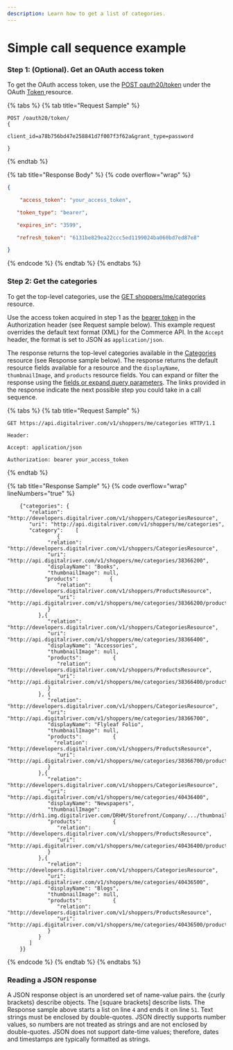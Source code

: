 ```yaml
---
description: Learn how to get a list of categories.
---
```


# Simple call sequence example

### Step 1: (Optional). Get an OAuth access token

To get the OAuth access token, use the [POST oauth20/token](https://www.digitalriver.com/docs/commerce-api-reference/#tag/Token/paths/\~1oauth20\~1token%20\(Client%20credentials\)/post) under the OAuth [Token ](https://www.digitalriver.com/docs/commerce-api-reference/#tag/Token)resource.

{% tabs %}
{% tab title="Request Sample" %}
```
POST /oauth20/token/ 
{

client_id=a78b756bd47e258841d7f007f3f62a&grant_type=password

}
```
{% endtab %}

{% tab title="Response Body" %}
{% code overflow="wrap" %}
```json
{

    "access_token": "your_access_token",

   "token_type": "bearer",

   "expires_in": "3599",

   "refresh_token": "6131be829ea22ccc5ed1199024ba060bd7ed87e8"

}
```
{% endcode %}
{% endtab %}
{% endtabs %}

### Step 2: Get the categories

To get the top-level categories, use the [GET shoppers/me/categories](https://www.digitalriver.com/docs/commerce-api-reference/#tag/Categories/paths/\~1v1\~1shoppers\~1me\~1categories/get) resource.

Use the access token acquired in step 1 as the [bearer token](https://tools.ietf.org/html/rfc6750) in the Authorization header (see Request sample below). This example request overrides the default text format (XML) for the Commerce API. In the `Accept` header, the format is set to JSON as `application/json`.

The response returns the top-level categories available in the [Categories ](https://www.digitalriver.com/docs/commerce-api-reference/#tag/Categories)resource (see Response sample below). The response returns the default resource fields available for a resource and the `displayName`, `thumbnailImage`, and `products` resource fields. You can expand or filter the response using the [fields or expand query parameters](fields-and-expand-query-parameters.md). The links provided in the response indicate the next possible step you could take in a call sequence.

{% tabs %}
{% tab title="Request Sample" %}
```
GET https://api.digitalriver.com/v1/shoppers/me/categories HTTP/1.1

Header:

Accept: application/json 

Authorization: bearer your_access_token
```
{% endtab %}

{% tab title="Response Sample" %}
{% code overflow="wrap" lineNumbers="true" %}
```
    {"categories": {
       "relation": "http://developers.digitalriver.com/v1/shoppers/CategoriesResource",
       "uri": "http://api.digitalriver.com/v1/shoppers/me/categories",
       "category":    [
                {
             "relation": "http://developers.digitalriver.com/v1/shoppers/CategoriesResource",
             "uri": "http://api.digitalriver.com/v1/shoppers/me/categories/38366200",
             "displayName": "Books",
             "thumbnailImage": null,
            "products":          {
                "relation": "http://developers.digitalriver.com/v1/shoppers/ProductsResource",
                "uri": "http://api.digitalriver.com/v1/shoppers/me/categories/38366200/products"
             }
          },{
             "relation": "http://developers.digitalriver.com/v1/shoppers/CategoriesResource",
             "uri": "http://api.digitalriver.com/v1/shoppers/me/categories/38366400",
             "displayName": "Accessories",
             "thumbnailImage": null,
             "products":          {
                "relation": "http://developers.digitalriver.com/v1/shoppers/ProductsResource",
                "uri": "http://api.digitalriver.com/v1/shoppers/me/categories/38366400/products"
             }
          }, {
             "relation": "http://developers.digitalriver.com/v1/shoppers/CategoriesResource",
             "uri": "http://api.digitalriver.com/v1/shoppers/me/categories/38366700",
             "displayName": "Flyleaf Folio",
             "thumbnailImage": null,
             "products":          {
               "relation": "http://developers.digitalriver.com/v1/shoppers/ProductsResource",
                "uri": "http://api.digitalriver.com/v1/shoppers/me/categories/38366700/products"
             }
          },{
             "relation": "http://developers.digitalriver.com/v1/shoppers/CategoriesResource",
             "uri": "http://api.digitalriver.com/v1/shoppers/me/categories/40436400",
             "displayName": "Newspapers",
             "thumbnailImage": "http://drh1.img.digitalriver.com/DRHM/Storefront/Company/.../thumbnail/blog2_thumb_image.jpg",
             "products":          {
                "relation": "http://developers.digitalriver.com/v1/shoppers/ProductsResource",
                "uri": "http://api.digitalriver.com/v1/shoppers/me/categories/40436400/products"
             }
          },{
             "relation": "http://developers.digitalriver.com/v1/shoppers/CategoriesResource",
             "uri": "http://api.digitalriver.com/v1/shoppers/me/categories/40436500",
             "displayName": "Blogs",
             "thumbnailImage": null,
             "products":          {
                "relation": "http://developers.digitalriver.com/v1/shoppers/ProductsResource",
                "uri": "http://api.digitalriver.com/v1/shoppers/me/categories/40436500/products"
             }
          }
       ]
    }}
```
{% endcode %}
{% endtab %}
{% endtabs %}

### Reading a JSON response

A JSON response object is an unordered set of name-value pairs. the {curly brackets} describe objects. The \[square brackets] describe lists. The Response sample above starts a list on line `4` and ends it on line `51`. Text strings must be enclosed by double-quotes. JSON directly supports number values, so numbers are not treated as strings and are not enclosed by double-quotes. JSON does not support date-time values; therefore, dates and timestamps are typically formatted as strings.

